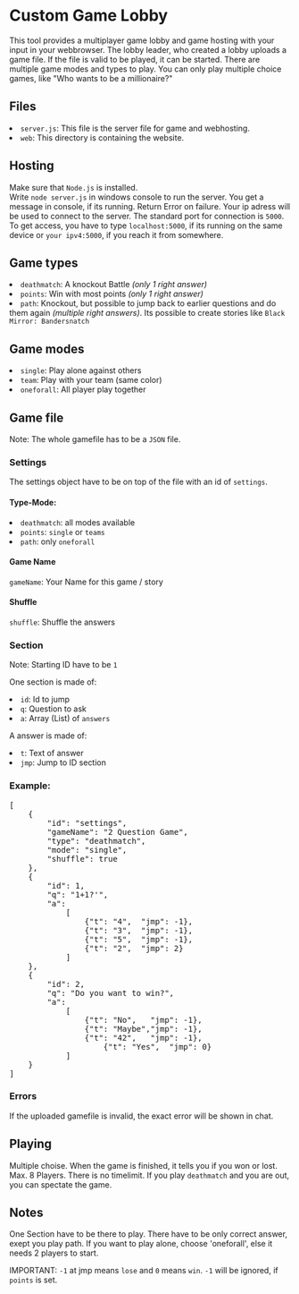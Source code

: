 <h1> Custom Game Lobby</h1>
<p>This tool provides a multiplayer game lobby and game hosting with your input in your webbrowser. The lobby leader, who created a lobby uploads a game file.
If the file is valid to be played, it can be started. There are multiple game modes and types to play. You can only play multiple choice games, like "Who wants to be a millionaire?"</p>

<h2>Files</h2>
<li><code>server.js</code>: This file is the server file for game and webhosting.</li>
<li><code>web</code>: This directory is containing the website.</li>

<h2>Hosting</h2>
<p>Make sure that <code>Node.js</code> is installed.<br>
Write <code>node server.js</code> in windows console to run the server. You get a message in console, if its running.
Return Error on failure. 
Your ip adress will be used to connect to the server. The standard port for connection is <code>5000</code>. To get access, you have to
type <code>localhost:5000</code>, if its running on the same device or <code>your ipv4:5000</code>, if you reach it from somewhere.</p>
  
<h2>Game types</h2>
<p><li><code>deathmatch</code>: A knockout Battle <em>(only 1 right answer)</em></li>
<li><code>points</code>: Win with most points <em>(only 1 right answer)</em></li>
<li><code>path</code>: Knockout, but possible to jump back to earlier questions and do them again <em>(multiple right answers)</em>. Its possible to create stories like <code>Black Mirror: Bandersnatch</code></li></p>

<h2>Game modes</h2>
<p><li><code>single</code>: Play alone against others</li>
<li><code>team</code>: Play with your team (same color)</li>
<li><code>oneforall</code>: All player play together</li></p>

<h2>Game file</h2>
<p>Note: The whole gamefile has to be a <code>JSON</code> file.</p>
<h3>Settings</h3>
<p>The settings object have to be on top of the file with an id of <code>settings</code>.</p>
<h4>Type-Mode:</h4>
<li><code>deathmatch</code>: all modes available</li>
<li><code>points</code>: <code>single</code> or <code>teams</code></li>
<li><code>path</code>: only <code>oneforall</code></li>
<h4>Game Name</h4>
<p><code>gameName</code>: Your Name for this game / story</p>
<h4>Shuffle</h4>
<p><code>shuffle</code>: Shuffle the answers</p>
<h3>Section</h3>
<p>Note: Starting ID have to be <code>1</code></p>
<p>One section is made of:</p>
<li><code>id</code>: Id to jump</li>
<li><code>q</code>: Question to ask</li>
<li><code>a</code>: Array (List) of <code>answers</code></li>
<p>A answer is made of:</p>
<li><code>t</code>: Text of answer</li>
<li><code>jmp</code>: Jump to ID section</li>
<h3>Example:</h3>
  <pre>[
	{
		"id": "settings",
		"gameName": "2 Question Game",
		"type": "deathmatch",
		"mode": "single",
		"shuffle": true
	},
	{
		"id": 1,
		"q": "1+1?'",
		"a":
			[	
				{"t": "4",	"jmp": -1},
				{"t": "3",	"jmp": -1},
				{"t": "5",	"jmp": -1},
				{"t": "2",	"jmp": 2}
			]
	},
	{
		"id": 2,
		"q": "Do you want to win?",
		"a":
			[
				{"t": "No",   "jmp": -1},
				{"t": "Maybe","jmp": -1},
				{"t": "42",   "jmp": -1},
        			{"t": "Yes",  "jmp": 0}
			]
	}
]</pre>
<h3>Errors</h3>
<p>If the uploaded gamefile is invalid, the exact error will be shown in chat.</p>
<h2>Playing</h2>
<p>Multiple choise. When the game is finished, it tells you if you won or lost. Max. 8 Players. There is no timelimit. If you play <code>deathmatch</code> and you are out, you can spectate the game.</p>

<h2>Notes</h2>
<p>One Section have to be there to play. There have to be only correct answer, exept you play path. If you want to play alone, choose 'oneforall', else it needs 2 players to start.</p>
  <p>IMPORTANT: <code>-1</code> at jmp means <code>lose</code> and <code>0</code> means <code>win</code>. <code>-1</code> will be ignored, if <code>points</code> is set.</p>
